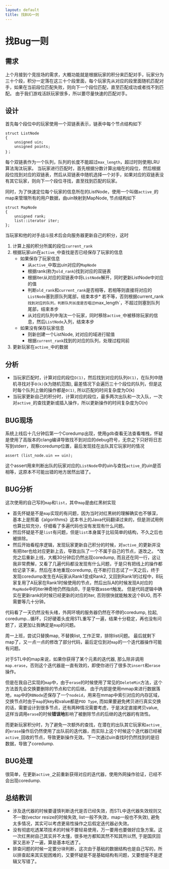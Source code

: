 ```yaml
---
layout: default
title: 找BUG一则
---
```


# 找Bug一则

## 需求
上个月接到个竞技场的需求，大概功能就是根据玩家的积分来匹配对手，玩家分为三十个段，积分一定落在这三十个段里面，每个玩家先从对应的段里面随机匹配对手，如果在当前段位匹配失败，则向下一个段位匹配，直至匹配成功或者找不到匹配。
由于我们游戏活跃玩家很多，所以要尽量快速的匹配对手。


## 设计
首先每个段位中的玩家使用一个双链表表示，链表中每个节点结构如下
```
struct ListNode
{
    unsigned uin;
    unsigned points;
}；
```
每个双链表作为一个队列，队列的长度不能超过`max_length`，超过时则使用LRU算法淘汰玩家。
当玩家进行匹配时，首先根据分数计算出缩在的段位，然后根据段位找到对应的双链表，然后从双链表中随机选择一个对手，如果对应的双链表没有其它玩家，则向下一个段位寻找，直至找到匹配的玩家。

同时，为了快速定位每个玩家的信息所在的ListNode，使用一个叫做`active_`的map来管理所有的用户数据，由uin映射到MapNode, 节点结构如下
```
struct MapNode
{
    unsigned rank;
    list::iterator iter;
};
```


当玩家和他的对手战斗技术后会向服务器更新自己的积分，这时

1. 计算上报的积分所属的段位`current_rank`
2. 根据玩家uin在`active_`中查找是否已经保存了玩家的信息
	* 如果保存了玩家信息
		* 从`active_`中取出uin对应的`MapNode`
		* 根据rank(称为`old_rank`)找到对应的双链表
		* 根据iter从对应的双链表中将`ListNode`解开，同时更新ListNode中对应的值
		* 判断`old_rank`和`current_rank`是否相等，若相等则直接将对应的`ListNode`塞到原队列尾部，结束本步* 若不等，否则根据current_rank`找到对应的队列，判断队列长度是否唱过`max_length`，不超过则塞到队列尾部，结束本步
		* 从对应的队列中淘汰一个玩家，同时移除`active_`中被移除玩家的信息，然后`ListNode`入列，结束本步
	* 如果没有保存玩家信息
		* 则新创建一个ListNode, 对对应的域进行赋值
		* 根据`current_rank`找到的对应的队列，处理过程同前
3. 更新玩家在`active_`中的数据

## 分析
* 当玩家匹配时，计算对应的段位`O(1)`，然后找到对应的队列`O(1)`，在队列中随机寻找对手`O(k)`(k为随机范围), 最差情况下会遍历三十个段位的队列，但是这时每个队列上做的操作都是`O(1)`, 所以匹配的时间复杂度为O(k)
* 当玩家更新自己的积分时，计算对应的段位，最多两次出队和一次入队，一次对`active_`的查找更新或插入操作，所以更新操作的时间复杂度为O(n)

## BUG现场
系统上线后十几分钟后第一个Coredump出现，使用gdb查看无法查看堆栈，怀疑是使用了高版本的clang编译导致找不到对应的debug符号，无奈之下只好将日志写到stderr，观察coredump位置，最后发现挂在出队其它玩家时的情况
```
assert (list_node.uin == uin);
```
这个assert用来判断出队的玩家对应的`ListNode`中的uin与查找`active_`的uin是否相等，这原本不可能出错的地方居然出错了。

## BUG分析
这次使用的自己写的`map`和`list`，其中`map`是由红黑树实现
* 首先怀疑是不是`map`实现的有问题，因为当时对红黑树的理解确实也不够深，基本上是照着《algorithms》这本书上的Java代码翻译过来的，但是测试用例也算比较充分，仔细看了多遍代码也没有发现有什么问题。
* 然后怀疑是不是`list`有问题，但是`list`本身属于比较简单的结构，不久之后也被排除。
* 然后开始看程序逻辑，发现玩家更新自己积分的时候，对`active_`的更新并没有把iter也给对应更新上去，导致出队了一个不属于自己的节点，遂改之。
*改完之后重新上线，大概30分钟后仍然出现coredump, 而且还在同一行，这让我非常费解，又看了几遍代码都没发现有什么问题，于是只有把线上的操作都给记录下来，然后在本地重现coredump, 在不断打日志试了一天之后，终于发现coredump发生在A玩家从Rank1变成Rank2, 又回到Rank1的过程中，B玩家复用了A玩家在Rank1时候使用的节点，然后出队A的时候发现A对应的`MapNode`中的iter神奇地仍然指向B，于是导致assert触发。
但是代码逻辑中确实在更新rank的时候已经更新的对应的iter, 否则很快就能触发这个BUG, 而不需要等几十分钟。

代码看了一天仍然没有头绪，外网环境的服务器仍然在不停的coredump, 拉起, coredump...循环，只好硬着头皮用STL重写了一遍，结果十分稳定，再也没有问题了，这更加让我确定是`map`的问题。

周一上班，尝试只替换map, 不替换list, 工作正常，排除list问题。
最后就剩下map了，又一点一点的修改了部分代码，最后定位到对`map`的一个迭代器操作可能有问题。

对于STL中的map来说，如果你获得了某个元素的迭代器, 那么除非调用`map.erase`，否则这个迭代器是一直有效的，即使你进行了很多次`insert`和`erase`操作。

但是在我自己实现的`map`中，由于`erase`的时候使用了常见的`DeleteMin`方法，这个方法首先会交换要删除的节点和它的后继。
由于内部是使用mmap来进行数据落地，`map`中的`RBNode`还保存了一个`nodeid`，用来在mmap中索引对应的内存区域，交换节点时由于`map`的key和value都是`POD Type`, 而如果要避免拷贝进行真实交换的话，需要设计到很多节点，还有两种情况需要考虑，于是决定直接拷贝value, 这样当调用`erase`的时候**错误地**影响了被删除节点的后继的迭代器的有效性。

而更新玩家积分时，为了避免一次额外的查找，在潜在的出队其它玩家和`active_`的`erase`操作后仍然使用了出队前的迭代器，而实际上这个时候这个迭代器已经被`active_`回收的节点，导致更新操作无效。下一次通过uin查找时仍然找到的是旧数据，导致了coredump.

## BUG处理
很简单，在更新`active_`之前重新获得对应的迭代器，使用外网操作验证，已经不会出现coredump.

## 总结教训
* 涉及迭代器的时候要谨慎判断迭代是否已经失效，而STL中迭代器失效规则又不一致(vector resize的时候失效, list一般不失效，map一般也不失效), 避免太多情况，其实可以考虑更易性操作之后假定迭代器必失效。
* 没有彻底吃透某项技术的时候不要轻易使用，万一要用也要做好应急方案。这一次红黑树自己其实并不太懂，很多地方都知其然不知其所以然, 于是国庆回家又恶补了一遍，算是基本吃透了。
* 排查问题的时候一定要分块判断，这次由于基础的数据结构也是自己写的，所以排查起来其实挺困难的，又要怀疑是不是基础结构有问题，又要想是不是逻辑又写错了。
